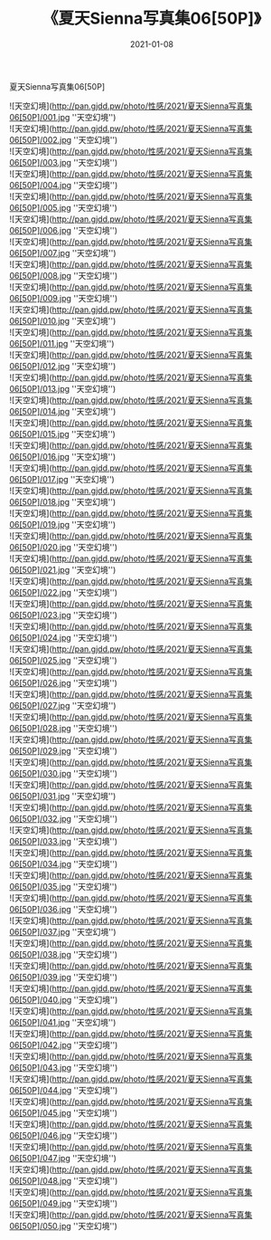 ﻿---
layout: post
title:  《夏天Sienna写真集06[50P]》
date:   2021-01-08
img: http://pan.gjdd.pw/photo/性感/2021/夏天Sienna写真集06[50P]/000.jpg
categories: [美女, 性感, 泳衣]
---

夏天Sienna写真集06[50P]



![天空幻境](http://pan.gjdd.pw/photo/性感/2021/夏天Sienna写真集06[50P]/001.jpg ''天空幻境'') <br>
![天空幻境](http://pan.gjdd.pw/photo/性感/2021/夏天Sienna写真集06[50P]/002.jpg ''天空幻境'') <br>
![天空幻境](http://pan.gjdd.pw/photo/性感/2021/夏天Sienna写真集06[50P]/003.jpg ''天空幻境'') <br>
![天空幻境](http://pan.gjdd.pw/photo/性感/2021/夏天Sienna写真集06[50P]/004.jpg ''天空幻境'') <br>
![天空幻境](http://pan.gjdd.pw/photo/性感/2021/夏天Sienna写真集06[50P]/005.jpg ''天空幻境'') <br>
![天空幻境](http://pan.gjdd.pw/photo/性感/2021/夏天Sienna写真集06[50P]/006.jpg ''天空幻境'') <br>
![天空幻境](http://pan.gjdd.pw/photo/性感/2021/夏天Sienna写真集06[50P]/007.jpg ''天空幻境'') <br>
![天空幻境](http://pan.gjdd.pw/photo/性感/2021/夏天Sienna写真集06[50P]/008.jpg ''天空幻境'') <br>
![天空幻境](http://pan.gjdd.pw/photo/性感/2021/夏天Sienna写真集06[50P]/009.jpg ''天空幻境'') <br>
![天空幻境](http://pan.gjdd.pw/photo/性感/2021/夏天Sienna写真集06[50P]/010.jpg ''天空幻境'') <br>
![天空幻境](http://pan.gjdd.pw/photo/性感/2021/夏天Sienna写真集06[50P]/011.jpg ''天空幻境'') <br>
![天空幻境](http://pan.gjdd.pw/photo/性感/2021/夏天Sienna写真集06[50P]/012.jpg ''天空幻境'') <br>
![天空幻境](http://pan.gjdd.pw/photo/性感/2021/夏天Sienna写真集06[50P]/013.jpg ''天空幻境'') <br>
![天空幻境](http://pan.gjdd.pw/photo/性感/2021/夏天Sienna写真集06[50P]/014.jpg ''天空幻境'') <br>
![天空幻境](http://pan.gjdd.pw/photo/性感/2021/夏天Sienna写真集06[50P]/015.jpg ''天空幻境'') <br>
![天空幻境](http://pan.gjdd.pw/photo/性感/2021/夏天Sienna写真集06[50P]/016.jpg ''天空幻境'') <br>
![天空幻境](http://pan.gjdd.pw/photo/性感/2021/夏天Sienna写真集06[50P]/017.jpg ''天空幻境'') <br>
![天空幻境](http://pan.gjdd.pw/photo/性感/2021/夏天Sienna写真集06[50P]/018.jpg ''天空幻境'') <br>
![天空幻境](http://pan.gjdd.pw/photo/性感/2021/夏天Sienna写真集06[50P]/019.jpg ''天空幻境'') <br>
![天空幻境](http://pan.gjdd.pw/photo/性感/2021/夏天Sienna写真集06[50P]/020.jpg ''天空幻境'') <br>
![天空幻境](http://pan.gjdd.pw/photo/性感/2021/夏天Sienna写真集06[50P]/021.jpg ''天空幻境'') <br>
![天空幻境](http://pan.gjdd.pw/photo/性感/2021/夏天Sienna写真集06[50P]/022.jpg ''天空幻境'') <br>
![天空幻境](http://pan.gjdd.pw/photo/性感/2021/夏天Sienna写真集06[50P]/023.jpg ''天空幻境'') <br>
![天空幻境](http://pan.gjdd.pw/photo/性感/2021/夏天Sienna写真集06[50P]/024.jpg ''天空幻境'') <br>
![天空幻境](http://pan.gjdd.pw/photo/性感/2021/夏天Sienna写真集06[50P]/025.jpg ''天空幻境'') <br>
![天空幻境](http://pan.gjdd.pw/photo/性感/2021/夏天Sienna写真集06[50P]/026.jpg ''天空幻境'') <br>
![天空幻境](http://pan.gjdd.pw/photo/性感/2021/夏天Sienna写真集06[50P]/027.jpg ''天空幻境'') <br>
![天空幻境](http://pan.gjdd.pw/photo/性感/2021/夏天Sienna写真集06[50P]/028.jpg ''天空幻境'') <br>
![天空幻境](http://pan.gjdd.pw/photo/性感/2021/夏天Sienna写真集06[50P]/029.jpg ''天空幻境'') <br>
![天空幻境](http://pan.gjdd.pw/photo/性感/2021/夏天Sienna写真集06[50P]/030.jpg ''天空幻境'') <br>
![天空幻境](http://pan.gjdd.pw/photo/性感/2021/夏天Sienna写真集06[50P]/031.jpg ''天空幻境'') <br>
![天空幻境](http://pan.gjdd.pw/photo/性感/2021/夏天Sienna写真集06[50P]/032.jpg ''天空幻境'') <br>
![天空幻境](http://pan.gjdd.pw/photo/性感/2021/夏天Sienna写真集06[50P]/033.jpg ''天空幻境'') <br>
![天空幻境](http://pan.gjdd.pw/photo/性感/2021/夏天Sienna写真集06[50P]/034.jpg ''天空幻境'') <br>
![天空幻境](http://pan.gjdd.pw/photo/性感/2021/夏天Sienna写真集06[50P]/035.jpg ''天空幻境'') <br>
![天空幻境](http://pan.gjdd.pw/photo/性感/2021/夏天Sienna写真集06[50P]/036.jpg ''天空幻境'') <br>
![天空幻境](http://pan.gjdd.pw/photo/性感/2021/夏天Sienna写真集06[50P]/037.jpg ''天空幻境'') <br>
![天空幻境](http://pan.gjdd.pw/photo/性感/2021/夏天Sienna写真集06[50P]/038.jpg ''天空幻境'') <br>
![天空幻境](http://pan.gjdd.pw/photo/性感/2021/夏天Sienna写真集06[50P]/039.jpg ''天空幻境'') <br>
![天空幻境](http://pan.gjdd.pw/photo/性感/2021/夏天Sienna写真集06[50P]/040.jpg ''天空幻境'') <br>
![天空幻境](http://pan.gjdd.pw/photo/性感/2021/夏天Sienna写真集06[50P]/041.jpg ''天空幻境'') <br>
![天空幻境](http://pan.gjdd.pw/photo/性感/2021/夏天Sienna写真集06[50P]/042.jpg ''天空幻境'') <br>
![天空幻境](http://pan.gjdd.pw/photo/性感/2021/夏天Sienna写真集06[50P]/043.jpg ''天空幻境'') <br>
![天空幻境](http://pan.gjdd.pw/photo/性感/2021/夏天Sienna写真集06[50P]/044.jpg ''天空幻境'') <br>
![天空幻境](http://pan.gjdd.pw/photo/性感/2021/夏天Sienna写真集06[50P]/045.jpg ''天空幻境'') <br>
![天空幻境](http://pan.gjdd.pw/photo/性感/2021/夏天Sienna写真集06[50P]/046.jpg ''天空幻境'') <br>
![天空幻境](http://pan.gjdd.pw/photo/性感/2021/夏天Sienna写真集06[50P]/047.jpg ''天空幻境'') <br>
![天空幻境](http://pan.gjdd.pw/photo/性感/2021/夏天Sienna写真集06[50P]/048.jpg ''天空幻境'') <br>
![天空幻境](http://pan.gjdd.pw/photo/性感/2021/夏天Sienna写真集06[50P]/049.jpg ''天空幻境'') <br>
![天空幻境](http://pan.gjdd.pw/photo/性感/2021/夏天Sienna写真集06[50P]/050.jpg ''天空幻境'') <br>